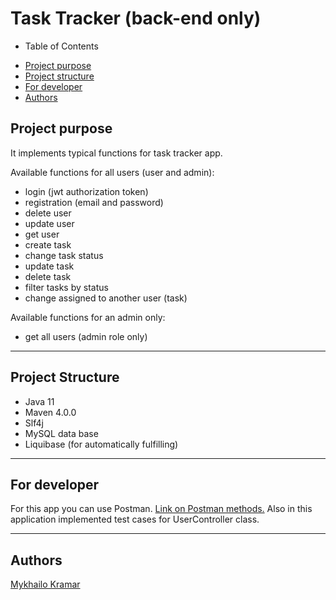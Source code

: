 ﻿# Task Tracker (back-end only)
- Table of Contents
* [Project purpose](#purpose)
* [Project structure](#structure)
* [For developer](#developer-start)
* [Authors](#authors)

## <a name="purpose"></a>Project purpose

It implements typical functions for task tracker app. 

Available functions for all users (user and admin): 
* login (jwt authorization token)
* registration (email and password)
* delete user
* update user
* get user
* create task
* change task status
* update task
* delete task
* filter tasks by status
* change assigned to another user (task)

Available functions for an admin only:
* get all users (admin role only)
<hr>

## <a name="structure"></a>Project Structure
* Java 11
* Maven 4.0.0
* Slf4j
* MySQL data base
* Liquibase (for automatically fulfilling)
<hr>

## <a name="developer-start"></a>For developer
 For this app you can use Postman. [Link on Postman methods.](https://www.getpostman.com/collections/8da287b65101230bb603) 
 Also in this application implemented test cases for UserController class.
<hr>

## <a name="authors"></a>Authors
[Mykhailo Kramar](https://github.com/Mykhaylo12?tab=repositories)

